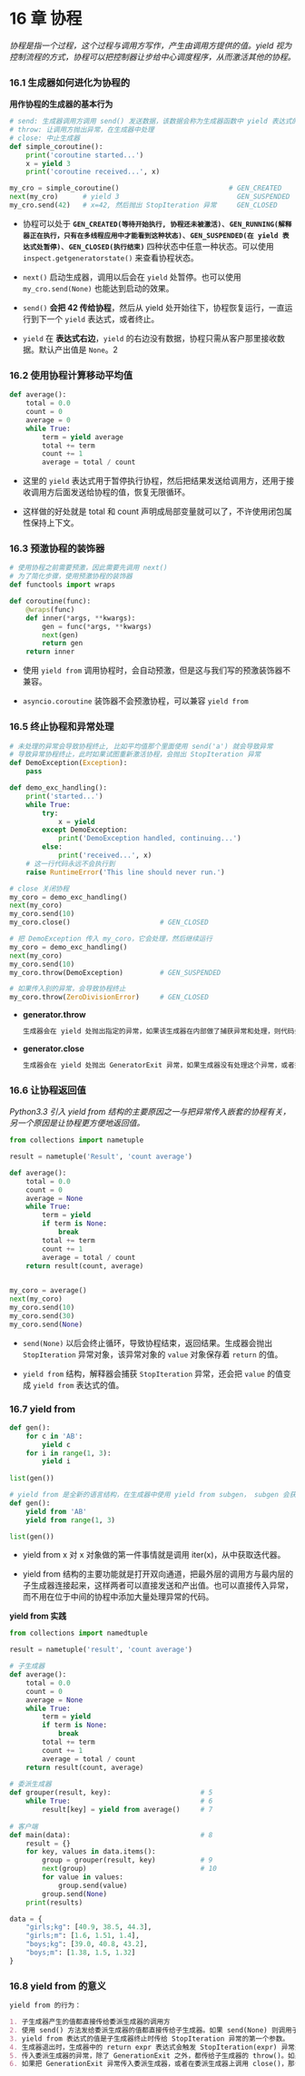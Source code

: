 # 16 章 协程

*协程是指一个过程，这个过程与调用方写作，产生由调用方提供的值。yield 视为控制流程的方式，协程可以把控制器让步给中心调度程序，从而激活其他的协程。*

### 16.1 生成器如何进化为协程的

**用作协程的生成器的基本行为**

```python
# send: 生成器调用方调用 send() 发送数据，该数据会称为生成器函数中 yield 表达式的值
# throw: 让调用方抛出异常，在生成器中处理
# close: 中止生成器
def simple_coroutine():
    print('coroutine started...')
    x = yield 3
    print('coroutine received...', x)

my_cro = simple_coroutine()                           # GEN_CREATED
next(my_cro)      # yield 3                             GEN_SUSPENDED
my_cro.send(42)   # x=42, 然后抛出 StopIteration 异常     GEN_CLOSED
```

+ 协程可以处于 **`GEN_CREATED(等待开始执行, 协程还未被激活)`**、**`GEN_RUNNING(解释器正在执行，只有在多线程应用中才能看到这种状态)`**、**`GEN_SUSPENDED(在 yield 表达式处暂停)`**、**`GEN_CLOSED(执行结束)`** 四种状态中任意一种状态。可以使用 `inspect.getgeneratorstate()` 来查看协程状态。

+ `next()` 启动生成器，调用以后会在 `yield` 处暂停。也可以使用 `my_cro.send(None)` 也能达到启动的效果。

+ `send()` **会把 42 传给协程**，然后从 yield 处开始往下，协程恢复运行，一直运行到下一个 `yield` 表达式，或者终止。

+ `yield` 在 **表达式右边**，`yield` 的右边没有数据，协程只需从客户那里接收数据。默认产出值是 `None`。2

### 16.2 使用协程计算移动平均值

```python
def average():
    total = 0.0
    count = 0
    average = 0
    while True:
        term = yield average
        total += term
        count += 1
        average = total / count
```

+ 这里的 `yield` 表达式用于暂停执行协程，然后把结果发送给调用方，还用于接收调用方后面发送给协程的值，恢复无限循环。

+ 这样做的好处就是 total 和 count 声明成局部变量就可以了，不许使用闭包属性保持上下文。

### 16.3 预激协程的装饰器

```python
# 使用协程之前需要预激，因此需要先调用 next()
# 为了简化步骤，使用预激协程的装饰器
def functools import wraps

def coroutine(func):
    @wraps(func)
    def inner(*args, **kwargs):
        gen = func(*args, **kwargs)
        next(gen)
        return gen
    return inner
```

+ 使用 `yield from` 调用协程时，会自动预激，但是这与我们写的预激装饰器不兼容。

+ `asyncio.coroutine` 装饰器不会预激协程，可以兼容 `yield from`

### 16.5 终止协程和异常处理

```python
# 未处理的异常会导致协程终止, 比如平均值那个里面使用 send('a') 就会导致异常
# 导致异常协程终止，此时如果试图重新激活协程，会抛出 StopIteration 异常
def DemoException(Exception):
    pass

def demo_exc_handling():
    print('started...')
    while True:
        try:
            x = yield
        except DemoException:
            print('DemoException handled, continuing...')
        else:
            print('received...', x)
    # 这一行代码永远不会执行到
    raise RuntimeError('This line should never run.')

# close 关闭协程
my_coro = demo_exc_handling()
next(my_coro)
my_coro.send(10)
my_coro.close()                      # GEN_CLOSED

# 把 DemoException 传入 my_coro，它会处理，然后继续运行
my_coro = demo_exc_handling()
next(my_coro)
my_coro.send(10)
my_coro.throw(DemoException)         # GEN_SUSPENDED

# 如果传入别的异常，会导致协程终止
my_coro.throw(ZeroDivisionError)     # GEN_CLOSED
```

+ **generator.throw**
  
  ```markdown
  生成器会在 yield 处抛出指定的异常，如果该生成器在内部做了捕获异常和处理，则代码会向前执行直到遇到下一个 yield 表达式。产出的值会成为调用 generator.throw 方法得到的返回值。如果称生气没有处理抛出的异常，异常会向上冒泡，传到调用方的上下文中。
  ```

+ **generator.close**
  
  ```markdown
  生成器会在 yield 处抛出 GeneratorExit 异常，如果生成器没有处理这个异常，或者抛出了 StopIteration 异常。调用方不会报错。如果收到了 GeneratorExit 异常，生成器一定不能产出值，否则解释器会抛出 RuntimeError, 生成器抛出的其他异常会向上冒泡，传给调用方。
  ```

### 16.6 让协程返回值

*Python3.3 引入 yield from 结构的主要原因之一与把异常传入嵌套的协程有关，另一个原因是让协程更方便地返回值。*

```python
from collections import nametuple

result = nametuple('Result', 'count average')

def average():
    total = 0.0
    count = 0
    average = None
    while True:
        term = yield
        if term is None:
            break
        total += term
        count += 1
        average = total / count
    return result(count, average)
    

my_coro = average()
next(my_coro)
my_coro.send(10)
my_coro.send(30)
my_coro.send(None)
```

+ `send(None)` 以后会终止循环，导致协程结束，返回结果。生成器会抛出 `StopIteration` 异常对象，该异常对象的 `value` 对象保存着 `return` 的值。

+ `yield from` 结构，解释器会捕获 `StopIteration` 异常，还会把 `value` 的值变成 `yield from` 表达式的值。

### 16.7 yield from

```python
def gen():
    for c in 'AB':
        yield c
    for i in range(1, 3):
        yield i
        
list(gen())
```

```python
# yield from 是全新的语言结构，在生成器中使用 yield from subgen， subgen 会获得控制权，产出的值传给 gen 的调用方。调用方可以直接控制 subgen, 与此同时 gen 会阻塞，等待 subgen 终止。不过 yield from 不能在函数外使用。
def gen():
    yield from 'AB'
    yield from range(1, 3)

list(gen())
```

+ yield from x 对 x 对象做的第一件事情就是调用 iter(x)，从中获取迭代器。

+ yield from 结构的主要功能就是打开双向通道，把最外层的调用方与最内层的子生成器连接起来，这样两者可以直接发送和产出值。也可以直接传入异常，而不用在位于中间的协程中添加大量处理异常的代码。

**yield from 实践**

```python
from collections import namedtuple

result = nametuple('result', 'count average')

# 子生成器
def average():
    total = 0.0
    count = 0
    average = None
    while True:
        term = yield
        if term is None:
            break
        total += term
        count += 1
        average = total / count
    return result(count, average)
    
# 委派生成器
def grouper(result, key):                      # 5
    while True:                                # 6
        result[key] = yield from average()     # 7
        
# 客户端
def main(data):                                # 8
    result = {}
    for key, values in data.items():
        group = grouper(result, key)           # 9
        next(group)                            # 10
        for value in values:
            group.send(value)
        group.send(None)
    print(results)
```

```python
data = {
    "girls;kg": [40.9, 38.5, 44.3],
    "girls;m": [1.6, 1.51, 1.4],
    "boys;kg": [39.0, 40.8, 43.2],
    "boys;m": [1.38, 1.5, 1.32]
}
```

### 16.8  yield from 的意义

```markdown
yield from 的行为：

1. 子生成器产生的值都直接传给委派生成器的调用方
2. 使用 send() 方法发给委派生成器的值都直接传给子生成器。如果 send(None) 则调用子生成器的 __next__()，如果不是 None, 调用子生成器的 send()。如果调用的方法抛出 StopIteration 异常，委派生成器恢复运行。任何其他异常都会向上冒泡，传给委派生成器。
3. yield from 表达式的值是子生成器终止时传给 StopIteration 异常的第一个参数。
4. 生成器退出时，生成器中的 return expr 表达式会触发 StopIteration(expr) 异常退出。
5. 传入委派生成器的异常，除了 GenerationExit 之外，都传给子生成器的 throw()。如果调用 throw() 时抛出 StopIteration 异常，委派生成器会恢复运行。除此之外的异常会向上冒泡。
6. 如果把 GenerationExit 异常传入委派生成器，或者在委派生成器上调用 close()，那么在子生成器上调用 close() 将导致异常抛出，异常会向上冒泡，传给委派生成器。
```






































































































































